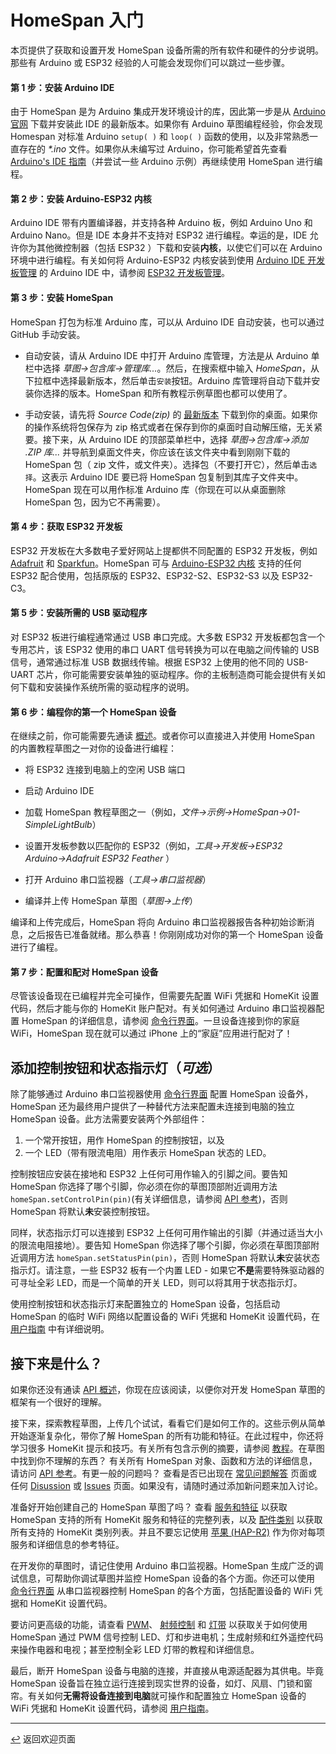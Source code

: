 <!--  原文时间：2023.7.11, 翻译时间：2024.5.10，校对时间：2024.7.12   -->

# HomeSpan 入门

本页提供了获取和设置开发 HomeSpan 设备所需的所有软件和硬件的分步说明。那些有 Arduino 或 ESP32 经验的人可能会发现你们可以跳过一些步骤。

#### 第 1 步：安装 Arduino IDE

由于 HomeSpan 是为 Arduino 集成开发环境设计的库，因此第一步是从 [Arduino 官网](https://www.arduino.cc/en/software) 下载并安装此 IDE 的最新版本。如果你有 Arduino 草图编程经验，你会发现 Homespan 对标准 Arduino `setup( )` 和 `loop( )` 函数的使用，以及非常熟悉一直存在的 *\*.ino* 文件。如果你从未编写过 Arduino，你可能希望首先查看 [Arduino's IDE 指南](https://www.arduino.cc/en/Guide/Environment)（并尝试一些 Arduino 示例）再继续使用 HomeSpan 进行编程。

#### 第 2 步：安装 Arduino-ESP32 内核

Arduino IDE 带有内置编译器，并支持各种 Arduino 板，例如 Arduino Uno 和 Arduino Nano。但是 IDE 本身并不支持对 ESP32 进行编程。幸运的是，IDE 允许你为其他微控制器（包括 ESP32 ）下载和安装**内核**，以使它们可以在 Arduino 环境中进行编程。有关如何将 Arduino-ESP32 内核安装到使用 [Arduino IDE 开发板管理](https://github.com/espressif/arduino-esp32/blob/master/docs/arduino-ide/boards_manager.md) 的 Arduino IDE 中，请参阅 [ESP32 开发板管理](https://github.com/espressif/arduino-esp32/blob/master/docs/arduino-ide/boards_manager.md)。

#### 第 3 步：安装 HomeSpan

HomeSpan 打包为标准 Arduino 库，可以从 Arduino IDE 自动安装，也可以通过 GitHub 手动安装。

* 自动安装，请从 Arduino IDE 中打开 Arduino 库管理，方法是从 Arduino 单栏中选择 *草图→包含库→管理库...*。然后，在搜索框中输入 *HomeSpan*，从下拉框中选择最新版本，然后单击`安装`按钮。Arduino 库管理将自动下载并安装你选择的版本。HomeSpan 和所有教程示例草图也都可以使用了。


* 手动安装，请先将 *Source Code(zip)* 的 [最新版本](https://github.com/HomeSpan/HomeSpan/releases/latest) 下载到你的桌面。如果你的操作系统将包保存为 zip 格式或者在保存到你的桌面时自动解压缩，无关紧要。接下来，从 Arduino IDE 的顶部菜单栏中，选择 *草图→包含库→添加 .ZIP 库...* 并导航到桌面文件夹，你应该在该文件夹中看到刚刚下载的 HomeSpan 包（ zip 文件，或文件夹）。选择包（不要打开它），然后单击`选择`。这表示 Arduino IDE 要已将 HomeSpan 包复制到其库子文件夹中。HomeSpan 现在可以用作标准 Arduino 库（你现在可以从桌面删除 HomeSpan 包，因为它不再需要）。

#### 第 4 步：获取 ESP32 开发板

ESP32 开发板在大多数电子爱好网站上提都供不同配置的 ESP32 开发板，例如 [Adafruit](https://www.adafruit.com) 和 [Sparkfun](https://www.sparkfun.com)。HomeSpan 可与 [Arduino-ESP32 内核](https://docs.espressif.com/projects/arduino-esp32/en/latest/getting_started.html#supported-soc-s) 支持的任何 ESP32 配合使用，包括原版的 ESP32、ESP32-S2、ESP32-S3 以及 ESP32-C3。


#### 第 5 步：安装所需的 USB 驱动程序


对 ESP32 板进行编程通常通过 USB 串口完成。大多数 ESP32 开发板都包含一个专用芯片，该 ESP32 使用的串口 UART 信号转换为可以在电脑之间传输的 USB 信号，通常通过标准 USB 数据线传输。根据 ESP32 上使用的他不同的 USB-UART 芯片，你可能需要安装单独的驱动程序。你的主板制造商可能会提供有关如何下载和安装操作系统所需的驱动程序的说明。

#### 第 6 步：编程你的第一个 HomeSpan 设备

在继续之前，你可能需要先通读 [概述](Overview.md)。或者你可以直接进入并使用 HomeSpan 的内置教程草图之一对你的设备进行编程：

* 将 ESP32 连接到电脑上的空闲 USB 端口

* 启动 Arduino IDE

* 加载 HomeSpan 教程草图之一（例如，*文件→示例→HomeSpan→01-SimpleLightBulb*）

* 设置开发板参数以匹配你的 ESP32（例如，*工具→开发板→ESP32 Arduino→Adafruit ESP32 Feather* ）

* 打开 Arduino 串口监视器（*工具→串口监视器*）

* 编译并上传 HomeSpan 草图（*草图→上传*）

编译和上传完成后，HomeSpan 将向 Arduino 串口监视器报告各种初始诊断消息，之后报告已准备就绪。那么恭喜！你刚刚成功对你的第一个 HomeSpan 设备进行了编程。

#### 第 7 步：配置和配对 HomeSpan 设备

尽管该设备现在已编程并完全可操作，但需要先配置 WiFi 凭据和 HomeKit 设置代码，然后才能与你的 HomeKit 账户配对。有关如何通过 Arduino 串口监视器配置 HomeSpan 的详细信息，请参阅 [命令行界面](CLI.md)。一旦设备连接到你的家庭 WiFi，HomeSpan 现在就可以通过 iPhone 上的“家庭”应用进行配对了！


## 添加控制按钮和状态指示灯（*可选*）

除了能够通过 Arduino 串口监视器使用 [命令行界面](CLI.md) 配置 HomeSpan 设备外，HomeSpan 还为最终用户提供了一种替代方法来配置未连接到电脑的独立 HomeSpan 设备。此方法需要安装两个外部组件：

1. 一个常开按钮，用作 HomeSpan 的控制按钮，以及
1. 一个 LED（带有限流电阻）用作表示 HomeSpan 状态的 LED。

控制按钮应安装在接地和 ESP32 上任何可用作输入的引脚之间。要告知 HomeSpan 你选择了哪个引脚，你必须在你的草图顶部附近调用方法 `homeSpan.setControlPin(pin)`(有关详细信息，请参阅 [API 参考](Reference.md))，否则 HomeSpan 将默认**未**安装控制按钮。

同样，状态指示灯可以连接到 ESP32 上任何可用作输出的引脚（并通过适当大小的限流电阻接地）。要告知 HomeSpan 你选择了哪个引脚，你必须在草图顶部附近调用方法 `homeSpan.setStatusPin(pin)`，否则 HomeSpan 将默认**未**安装状态指示灯。请注意，一些 ESP32 板有一个内置 LED - 如果它**不是**需要特殊驱动器的可寻址全彩 LED，而是一个简单的开关 LED，则可以将其用于状态指示灯。


使用控制按钮和状态指示灯来配置独立的 HomeSpan 设备，包括启动 HomeSpan 的临时 WiFi 网络以配置设备的 WiFi 凭据和 HomeKit 设置代码，在 [用户指南](UserGuide.md) 中有详细说明。


## 接下来是什么？

如果你还没有通读 [API 概述](Overview.md)，你现在应该阅读，以便你对开发 HomeSpan 草图的框架有一个很好的理解。

接下来，探索教程草图，上传几个试试，看看它们是如何工作的。这些示例从简单开始逐渐复杂化，带你了解 HomeSpan 的所有功能和特征。在此过程中，你还将学习很多 HomeKit 提示和技巧。有关所有包含示例的摘要，请参阅 [教程](Tutorials.md)。在草图中找到你不理解的东西？ 有关所有 HomeSpan 对象、函数和方法的详细信息，请访问 [API 参考](Reference.md)。有更一般的问题吗？ 查看是否已出现在 [常见问题解答](FAQ.md) 页面或任何 [Disussion](https://github.com/HomeSpan/HomeSpan/discussions) 或 [Issues](https://github.com/HomeSpan/HomeSpan/issues) 页面。如果没有，请随时通过添加新问题来加入讨论。

准备好开始创建自己的 HomeSpan 草图了吗？ 查看 [服务和特征](ServiceList.md) 以获取 HomeSpan 支持的所有 HomeKit 服务和特征的完整列表，以及 [配件类别](Categories.md) 以获取所有支持的 HomeKit 类别列表。并且不要忘记使用 [苹果 (HAP-R2)](../master/docs/HAP-R2.pdf) 作为你对每项服务和详细信息的参考特征。

在开发你的草图时，请记住使用 Arduino 串口监视器。HomeSpan 生成广泛的调试信息，可帮助你调试草图并监控 HomeSpan 设备的各个方面。你还可以使用 [命令行界面](CLI.md) 从串口监视器控制 HomeSpan 的各个方面，包括配置设备的 WiFi 凭据和 HomeKit 设置代码。

要访问更高级的功能，请查看 [PWM](PWM.md)、 [射频控制](RMT.md) 和 [灯带](Pixels.md) 以获取关于如何使用 HomeSpan 通过 PWM 信号控制 LED、灯和步进电机；生成射频和红外遥控代码来操作电器和电视；甚至控制全彩 LED 灯带的教程和详细信息。

最后，断开 HomeSpan 设备与电脑的连接，并直接从电源适配器为其供电。毕竟 HomeSpan 设备旨在独立运行连接到现实世界的设备，如灯、风扇、门锁和窗帘。有关如何**无需将设备连接到电脑**就可操作和配置独立 HomeSpan 设备的 WiFi 凭据和 HomeKit 设置代码，请参阅 [用户指南](UserGuide.md)。

---

[↩️](../README.md#resources) 返回欢迎页面
